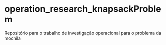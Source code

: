 # operation_research_knapsackProblem
Repositório para o trabalho de investigação operacional para o problema da mochila 
